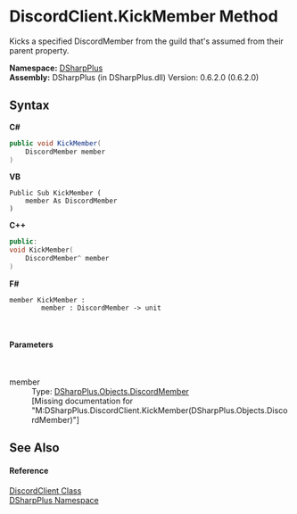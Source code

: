 # DiscordClient.KickMember Method 
 

Kicks a specified DiscordMember from the guild that's assumed from their parent property.

**Namespace:**&nbsp;<a href="503971eb-de5e-a570-9922-de9500a9b1cc">DSharpPlus</a><br />**Assembly:**&nbsp;DSharpPlus (in DSharpPlus.dll) Version: 0.6.2.0 (0.6.2.0)

## Syntax

**C#**<br />
``` C#
public void KickMember(
	DiscordMember member
)
```

**VB**<br />
``` VB
Public Sub KickMember ( 
	member As DiscordMember
)
```

**C++**<br />
``` C++
public:
void KickMember(
	DiscordMember^ member
)
```

**F#**<br />
``` F#
member KickMember : 
        member : DiscordMember -> unit 

```

<br />

#### Parameters
&nbsp;<dl><dt>member</dt><dd>Type: <a href="5cf74e63-4004-3836-5a0d-910485913b65">DSharpPlus.Objects.DiscordMember</a><br />\[Missing <param name="member"/> documentation for "M:DSharpPlus.DiscordClient.KickMember(DSharpPlus.Objects.DiscordMember)"\]</dd></dl>

## See Also


#### Reference
<a href="8f8cbf24-03e9-53cc-389f-2ba10a699065">DiscordClient Class</a><br /><a href="503971eb-de5e-a570-9922-de9500a9b1cc">DSharpPlus Namespace</a><br />